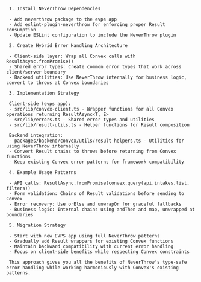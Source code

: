      1. Install NeverThrow Dependencies

     - Add neverthrow package to the evps app
     - Add eslint-plugin-neverthrow for enforcing proper Result consumption
     - Update ESLint configuration to include the NeverThrow plugin

     2. Create Hybrid Error Handling Architecture

     - Client-side layer: Wrap all Convex calls with ResultAsync.fromPromise()
     - Shared error types: Create common error types that work across client/server boundary
     - Backend utilities: Use NeverThrow internally for business logic, convert to throws at Convex boundaries

     3. Implementation Strategy

     Client-side (evps app):
     - src/lib/convex-client.ts - Wrapper functions for all Convex operations returning ResultAsync<T, E>
     - src/lib/errors.ts - Shared error types and utilities
     - src/lib/result-utils.ts - Helper functions for Result composition

     Backend integration:
     - packages/backend/convex/utils/result-helpers.ts - Utilities for using NeverThrow internally
     - Convert Result chains to throws before returning from Convex functions
     - Keep existing Convex error patterns for framework compatibility

     4. Example Usage Patterns

     - API calls: ResultAsync.fromPromise(convex.query(api.intakes.list, filters))
     - Form validation: Chains of Result validations before sending to Convex
     - Error recovery: Use orElse and unwrapOr for graceful fallbacks
     - Business logic: Internal chains using andThen and map, unwrapped at boundaries

     5. Migration Strategy

     - Start with new EVPS app using full NeverThrow patterns
     - Gradually add Result wrappers for existing Convex functions
     - Maintain backward compatibility with current error handling
     - Focus on client-side benefits while respecting Convex constraints

     This approach gives you all the benefits of NeverThrow's type-safe error handling while working harmoniously with Convex's existing patterns.